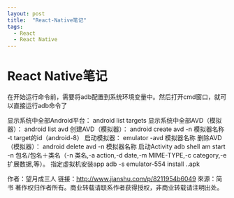 ```yaml
---
layout: post
title:  "React-Native笔记"
tags:
  - React
  - React Native
---
```



# React Native笔记







在开始运行命令前，需要将adb配置到系统环境变量中。然后打开cmd窗口，就可以直接运行adb命令了

显示系统中全部Android平台：
android list targets
显示系统中全部AVD（模拟器）：
android list avd
创建AVD（模拟器）：
android create avd -n 模拟器名称 -t target的id（android-8）
启动模拟器：
emulator -avd 模拟器名称
删除AVD（模拟器）：
android delete avd -n 模拟器名称
启动Activity
adb shell am start -n 包名/包名＋类名（-n 类名,-a action,-d date,-m MIME-TYPE,-c category,-e 扩展数据,等）。
指定虚拟机安装app
adb -s emulator-554 install ..apk

作者：望月成三人
链接：http://www.jianshu.com/p/8211954b6049
來源：简书
著作权归作者所有。商业转载请联系作者获得授权，非商业转载请注明出处。








